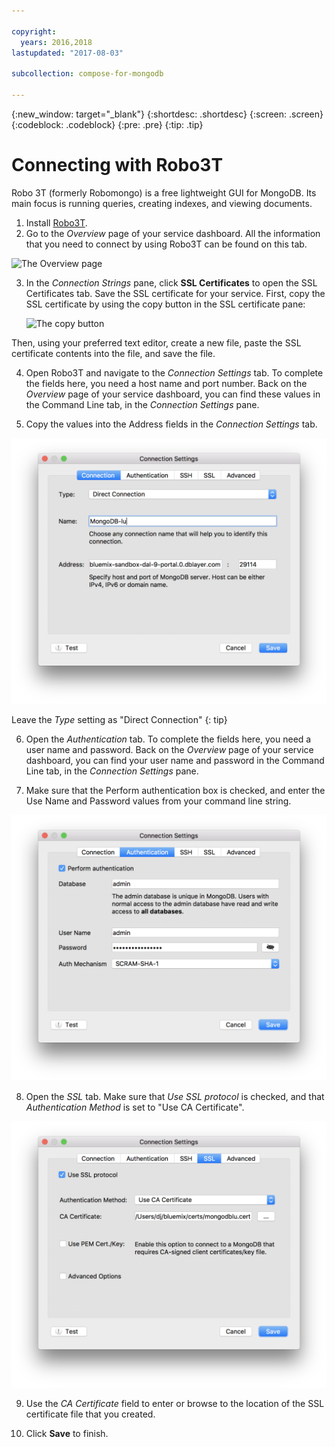```yaml
---

copyright:
  years: 2016,2018
lastupdated: "2017-08-03"

subcollection: compose-for-mongodb

---
```


{:new_window: target="_blank"}
{:shortdesc: .shortdesc}
{:screen: .screen}
{:codeblock: .codeblock}
{:pre: .pre}
{:tip: .tip}

# Connecting with Robo3T

Robo 3T (formerly Robomongo) is a free lightweight GUI for MongoDB. Its main focus is running queries, creating indexes, and viewing documents.

1. Install [Robo3T](https://robomongo.org/).
2. Go to the _Overview_ page of your service dashboard. All the information that you need to connect by using Robo3T can be found on this tab.

  ![The Overview page](./images/service_overview.png)

3. In the _Connection Strings_ pane, click **SSL Certificates** to open the SSL Certificates tab. Save the SSL certificate for your service. First, copy the SSL certificate by using the copy button in the SSL certificate pane:

    ![The copy button](./images/copy_icon.png)

  Then, using your preferred text editor, create a new file, paste the SSL certificate contents into the file, and save the file.

4. Open Robo3T and navigate to the _Connection Settings_ tab. To complete the fields here, you need a host name and port number. Back on the _Overview_ page of your service dashboard, you can find these values in the Command Line tab, in the _Connection Settings_ pane.

5. Copy the values into the Address fields in the _Connection Settings_ tab.

  ![Robo3T connection settings](./images/Robo3T_connection.png "The Robo3T Connection pane")

  Leave the _Type_ setting as "Direct Connection"
  {: tip}

6. Open the _Authentication_ tab. To complete the fields here, you need a user name and password. Back on the _Overview_ page of your service dashboard, you can find your user name and password in the Command Line tab, in the _Connection Settings_ pane.

7. Make sure that the Perform authentication box is checked, and enter the Use Name and Password values from your command line string.

  ![Robo3T authentication settings](./images/Robo3T_auth.png "The Robo3T Authentication panel")

8. Open the _SSL_ tab. Make sure that _Use SSL protocol_ is checked, and that _Authentication Method_ is set to "Use CA Certificate".

  ![Robo3T SSL settings](./images/Robo3T_SSL.png "The Robo3T SSL panel")

9. Use the _CA Certificate_ field to enter or browse to the location of the SSL certificate file that you created.

10. Click **Save** to finish.

